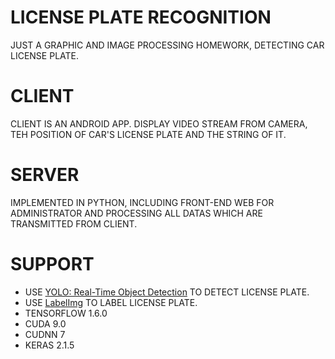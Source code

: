 # LICENSE PLATE RECOGNITION

JUST A GRAPHIC AND IMAGE PROCESSING HOMEWORK, DETECTING CAR LICENSE PLATE.

# CLIENT

CLIENT IS AN ANDROID APP.
DISPLAY VIDEO STREAM FROM CAMERA, TEH POSITION OF CAR'S LICENSE PLATE AND THE STRING OF IT.

# SERVER

IMPLEMENTED IN PYTHON, INCLUDING FRONT-END WEB FOR ADMINISTRATOR AND PROCESSING ALL DATAS WHICH ARE TRANSMITTED FROM CLIENT.

# SUPPORT

- USE [YOLO: Real-Time Object Detection](https://github.com/qqwweee/keras-yolo3) TO DETECT LICENSE PLATE.
- USE [LabelImg](https://github.com/tzutalin/labelImg) TO LABEL LICENSE PLATE.
- TENSORFLOW 1.6.0
- CUDA 9.0
- CUDNN 7
- KERAS 2.1.5
